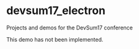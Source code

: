 # devsum17_electron
Projects and demos for the DevSum17 conference


This demo has not been implemented.
